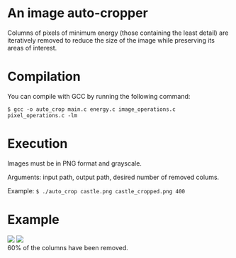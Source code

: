 # An image auto-cropper

Columns of pixels of minimum energy (those containing the least detail) are iteratively removed to reduce the size of the image while preserving its areas of interest.

# Compilation
You can compile with GCC by running the following command:

```$ gcc -o auto_crop main.c energy.c image_operations.c pixel_operations.c -lm```

# Execution
Images must be in PNG format and grayscale.

Arguments: input path, output path, desired number of removed colums.

Example: ```$ ./auto_crop castle.png castle_cropped.png 400```

# Example
![](https://i.imgur.com/ilT20K7.png) ![](https://i.imgur.com/fd9SSz2.png) \
60% of the columns have been removed.
